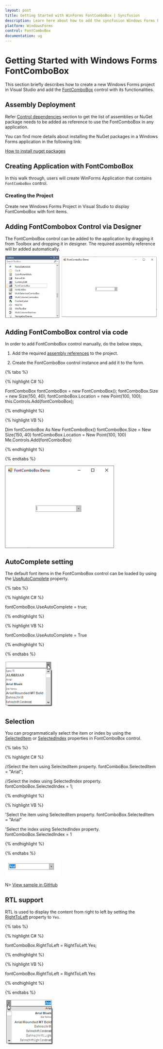 ```yaml
---
layout: post
title: Getting Started with WinForms FontComboBox | Syncfusion
description: Learn here about how to add the syncfusion Windows Forms FontComboBox control and its functionalities.
platform: WindowsForms
control: FontComboBox
documentation: ug
---
```


# Getting Started with Windows Forms FontComboBox

This section briefly describes how to create a new Windows Forms project in Visual Studio and add the [FontComboBox](https://help.syncfusion.com/cr/windowsforms/Syncfusion.Windows.Forms.Tools.FontComboBox.html) control with its functionalities.

## Assembly Deployment

Refer [Control dependencies](https://help.syncfusion.com/windowsforms/control-dependencies#fontcombobox) section to get the list of assemblies or NuGet package needs to be added as reference to use the FontComboBox in any application.

You can find more details about installing the NuGet packages in a Windows Forms application in the following link:

[How to install nuget packages](https://help.syncfusion.com/windowsforms/visual-studio-integration/nuget-packages)

## Creating Application with FontComboBox

In this walk through, users will create WinForms Application that contains `FontComboBox` control.

### Creating the Project

Create new Windows Forms Project in Visual Studio to display FontComboBox with font items.

## Adding FontCombobox Control via Designer

The FontComboBox control can be added to the application by dragging it from Toolbox and dropping it in designer. The required assembly reference will br added automatically.

![Drag and drop the control from Toolbox](GettingStarted_images/wf-fontcombobox-toolbox.png)

## Adding FontComboBox control via code

In order to add FontComboBox control manually, do the below steps,

1) Add the required [assembly references](https://help.syncfusion.com/windowsforms/control-dependencies#fontcombobox) to the project.

2) Create the FontComboBox control instance and add it to the form.

{% tabs %}

{% highlight C# %}

FontComboBox fontComboBox = new FontComboBox();
fontComboBox.Size = new Size(150, 40);
fontComboBox.Location = new Point(100, 100);
this.Controls.Add(fontComboBox);

{% endhighlight %}

{% highlight VB %}

Dim fontComboBox As New FontComboBox()
fontComboBox.Size = New Size(150, 40)
fontComboBox.Location = New Point(100, 100)
Me.Controls.Add(fontComboBox)

{% endhighlight %}

{% endtabs %}

![Default initialization of WF FontComboBox control](GettingStarted_images/wf-fontcombobox-control.png)

## AutoComplete setting

The default font items in the FontComboBox control can be loaded by using the [UseAutoComplete](https://help.syncfusion.com/cr/windowsforms/Syncfusion.Windows.Forms.Tools.FontComboBox.html#Syncfusion_Windows_Forms_Tools_FontComboBox_UseAutoComplete) property.

{% tabs %}

{% highlight C# %}

fontComboBox.UseAutoComplete = true;

{% endhighlight %}

{% highlight VB %}

fontComboBox.UseAutoComplete = True

{% endhighlight %}

{% endtabs %}

![Load the default font items in WF FontComboBox](GettingStarted_images/wf-fontcombobox-autocomplete.png)

## Selection

You can programmatically select the item or index by using the [SelectedItem](https://docs.microsoft.com/en-us/dotnet/api/system.windows.forms.combobox.selecteditem?view=netcore-3.1) or [SelectedIndex](https://docs.microsoft.com/en-us/dotnet/api/system.windows.forms.combobox.selectedindex?view=netcore-3.1) properties in FontComboBox control.

{% tabs %}

{% highlight C# %}

//Select the item using SelectedItem property.
fontComboBox.SelectedItem = "Arial";

//Select the index using SelectedIndex property.
fontComboBox.SelectedIndex = 1;

{% endhighlight %}

{% highlight VB %}

'Select the item using SelectedItem property.
fontComboBox.SelectedItem = "Arial"

'Select the index using SelectedIndex property.
fontComboBox.SelectedIndex = 1

{% endhighlight %}

{% endtabs %}

![Select the item using selection property](GettingStarted_images/wf-fontcombobox-selection.png)

N> [View sample in GitHub](https://github.com/SyncfusionExamples/GettingStarted-WF-FontComboBox)

## RTL support

RTL is used to display the content from right to left by setting the [RightToLeft](https://docs.microsoft.com/en-us/dotnet/api/system.windows.forms.control.righttoleft?view=netcore-3.1) property to `Yes`.

{% tabs %}

{% highlight C# %}

fontComboBox.RightToLeft = RightToLeft.Yes;

{% endhighlight %}

{% highlight VB %}

fontComboBox.RightToLeft = RightToLeft.Yes

{% endhighlight %}

{% endtabs %}

![Change the control layout position in WF FontComboBox](GettingStarted_images/wf-fontcombobox-rtl.png)

